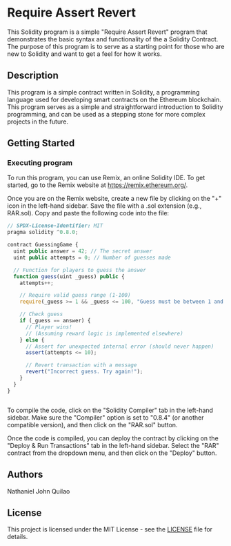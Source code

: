 # Require Assert Revert

This Solidity program is a simple "Require Assert Revert" program that demonstrates the basic syntax and functionality of the a Solidity Contract. The purpose of this program is to serve as a starting point for those who are new to Solidity and want to get a feel for how it works.

## Description

This program is a simple contract written in Solidity, a programming language used for developing smart contracts on the Ethereum blockchain. This program serves as a simple and straightforward introduction to Solidity programming, and can be used as a stepping stone for more complex projects in the future.

## Getting Started

### Executing program

To run this program, you can use Remix, an online Solidity IDE. To get started, go to the Remix website at https://remix.ethereum.org/.

Once you are on the Remix website, create a new file by clicking on the "+" icon in the left-hand sidebar. Save the file with a .sol extension (e.g., RAR.sol). Copy and paste the following code into the file:

```javascript
// SPDX-License-Identifier: MIT
pragma solidity ^0.8.0;

contract GuessingGame {
  uint public answer = 42; // The secret answer
  uint public attempts = 0; // Number of guesses made

  // Function for players to guess the answer
  function guess(uint _guess) public {
    attempts++;

    // Require valid guess range (1-100)
    require(_guess >= 1 && _guess <= 100, "Guess must be between 1 and 100");

    // Check guess
    if (_guess == answer) {
      // Player wins!
      // (Assuming reward logic is implemented elsewhere)
    } else {
      // Assert for unexpected internal error (should never happen)
      assert(attempts <= 10);

      // Revert transaction with a message
      revert("Incorrect guess. Try again!");
    }
  }
}



```

To compile the code, click on the "Solidity Compiler" tab in the left-hand sidebar. Make sure the "Compiler" option is set to "0.8.4" (or another compatible version), and then click on the "RAR.sol" button.

Once the code is compiled, you can deploy the contract by clicking on the "Deploy & Run Transactions" tab in the left-hand sidebar. Select the "RAR" contract from the dropdown menu, and then click on the "Deploy" button.

## Authors

Nathaniel John Quilao

## License

This project is licensed under the MIT License - see the [LICENSE](LICENSE) file for details.
